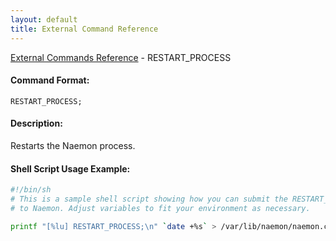 ```yaml
---
layout: default
title: External Command Reference
---
```


<!--
************************************************
* AUTO GENERATED PAGE - USE ./update SCRIPT
************************************************
-->

<span class="glyphicon glyphicon-arrow-up"></span><a href="index.html"> External Commands Reference</a> - RESTART_PROCESS<br>

#### Command Format:

`RESTART_PROCESS;`

#### Description:

Restarts the Naemon process.

#### Shell Script Usage Example:

```sh
#!/bin/sh
# This is a sample shell script showing how you can submit the RESTART_PROCESS command
# to Naemon. Adjust variables to fit your environment as necessary.

printf "[%lu] RESTART_PROCESS;\n" `date +%s` > /var/lib/naemon/naemon.cmd
```
